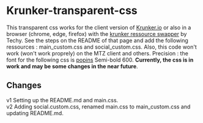 # Krunker-transparent-css
This transparent css works for the client version of [Krunker.io](https://krunker.io/) or also in a browser (chrome, edge, firefox) with the [krunker ressource swapper](https://github.com/Tehchy/Krunker-Resource-Swapper) by Techy. See the steps on the README of that page and add the following ressources : main_custom.css and social_custom.css. Also, this code won't work (won't work proprely) on the MTZ client and others. Precision : the font for the following css is [popins](https://fonts.google.com/specimen/Poppins?query=poppins) Semi-bold 600. **Currently, the css is in work and may be some changes in the near future**.

## Changes
v1 Setting up the README.md and main.css.  
v2 Adding social.custom.css, renamed main.css to main_custom.css and updating README.md. 
